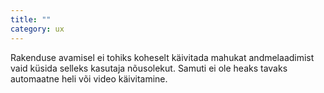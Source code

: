 ```yaml
---
title: ""
category: ux
---
```

Rakenduse avamisel ei tohiks koheselt käivitada mahukat andmelaadimist vaid
küsida selleks kasutaja nõusolekut. Samuti ei ole heaks tavaks automaatne heli
või video käivitamine.
